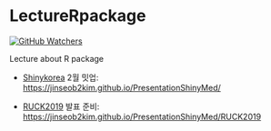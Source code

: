 # LectureRpackage

[![GitHub Watchers](https://img.shields.io/github/watchers/jinseob2kim/LectureRpackage.svg?style=social)](https://github.com/jinseob2kim/LectureRpackage)


Lecture about R package

* [Shinykorea](https://github.com/shinykorea/Meetup) 2월 밋업: https://jinseob2kim.github.io/PresentationShinyMed/


* [RUCK2019](http://ruck2019.r-kor.org/) 발표 준비: https://jinseob2kim.github.io/PresentationShinyMed/RUCK2019